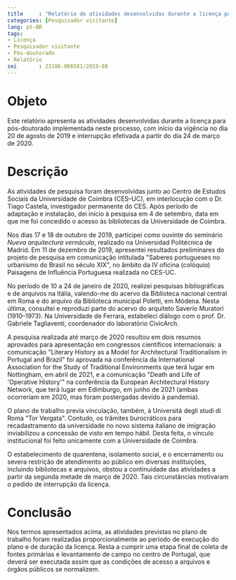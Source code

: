 ```yaml
---
title     : "Relatório de atividades desenvolvidas durante a licença para pós-doutorado"
categories: [Pesquisador visitante]
lang: pt-BR
tags:
- Licença
- Pesquisador visitante
- Pós-doutorado
- Relatório
sei       : 23106.066581/2019-88
---
```


Objeto
======

Este relatório apresenta as atividades desenvolvidas durante a licença
para pós-doutorado implementada neste processo, com início da vigência
no dia 20 de agosto de 2019 e interrupção efetivada a partir do dia 24
de março de 2020.

Descrição
=========

As atividades de pesquisa foram desenvolvidas junto ao Centro de Estudos
Sociais da Universidade de Coimbra (CES–UC), em interlocução com o Dr.
Tiago Castela, investigador permanente do CES. Após período de adaptação
e instalação, dei início à pesquisa em 4 de setembro, data em que me foi
concedido o acesso às bibliotecas da Universidade de Coimbra.

Nos dias 17 e 18 de outubro de 2019, participei como ouvinte do
seminário *Nueva arquitectura vernácula*, realizado na Universidad
Politécnica de Madrid. Em 11 de dezembro de 2019, apresentei resultados
preliminares do projeto de pesquisa em comunicação intitulada "Saberes
portugueses no urbanismo do Brasil no século XIX", no âmbito da IV
oficina (colóquio) Paisagens de Influência Portuguesa realizada no
CES-UC.

No período de 10 a 24 de janeiro de 2020, realizei pesquisas
bibliográficas e de arquivos na Itália, valendo-me do acervo da
Biblioteca nacional central em Roma e do arquivo da Biblioteca municipal
Poletti, em Módena. Nesta última, consultei e reproduzi parte do acervo
do arquiteto Saverio Muratori (1910–1973). Na Universidade de Ferrara,
estabeleci diálogo com o prof. Dr. Gabriele Tagliaventi, coordenador do
laboratório CivicArch.

A pesquisa realizada até março de 2020 resultou em dois resumos
aprovados para apresentação em congressos científicos internacionais: a
comunicação "Literary History as a Model for Architectural
Traditionalism in Portugal and Brazil" foi aprovada na conferência da
International Association for the Study of Traditional Environments que
terá lugar em Nottingham, em abril de 2021, e a comunicação "Death and
Life of 'Operative History'" na conferência da European Architectural
History Network, que terá lugar em Edimburgo, em junho de 2021 (ambas
ocorreriam em 2020, mas foram postergadas devido à pandemia).

O plano de trabalho previa vinculação, também, à Università degli studi
di Roma "Tor Vergata". Contudo, os trâmites burocráticos para
recadastramento da universidade no novo sistema italiano de imigração
inviabilizou a concessão de visto em tempo hábil. Desta feita, o vínculo
institucional foi feito unicamente com a Universidade de Coimbra.

O estabelecimento de quarentena, isolamento social, e o encerramento ou
severa restrição de atendimento ao público em diversas instituições,
incluindo bibliotecas e arquivos, obstou a continuidade das atividades a
partir da segunda metade de março de 2020. Tais circunstâncias motivaram
o pedido de interrupção da licença.

Conclusão
=========

Nos termos apresentados acima, as atividades previstas no plano de
trabalho foram realizadas proporcionalmente ao período de execução do
plano e de duração da licença. Resta a cumprir uma etapa final de coleta
de fontes primárias e levantamento de campo no centro de Portugal, que
deverá ser executada assim que as condições de acesso a arquivos e
órgãos públicos se normalizem.

